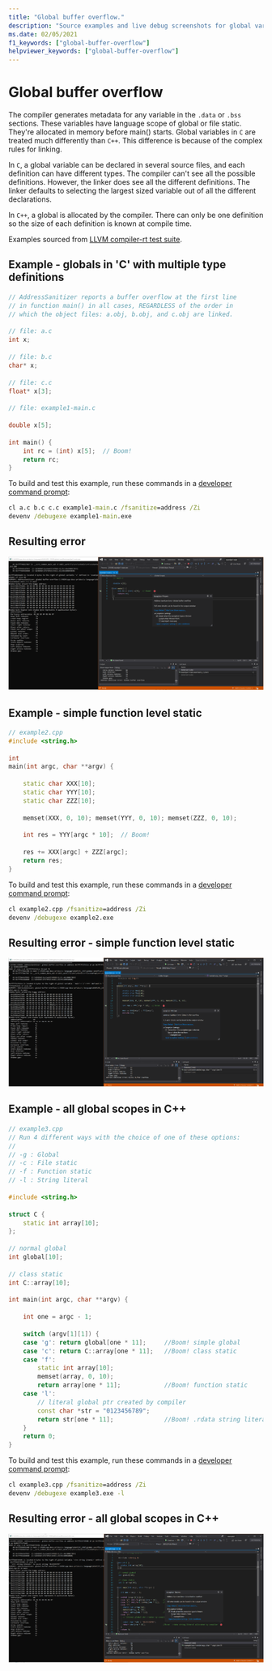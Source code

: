 ```yaml
---
title: "Global buffer overflow."
description: "Source examples and live debug screenshots for global variable overflow errors."
ms.date: 02/05/2021
f1_keywords: ["global-buffer-overflow"]
helpviewer_keywords: ["global-buffer-overflow"]
---
```


# Global buffer overflow

The compiler generates metadata for any variable in the `.data` or `.bss` sections. These variables have language scope of global or file static. They're allocated in memory before main() starts. Global variables in `C` are treated much differently than `C++`. This difference is because of the complex rules for linking.  

In `C`, a global variable can be declared in several source files, and each definition can have different types. The compiler can't see all the possible definitions. However, the linker does see all the different definitions. The linker defaults to selecting the largest sized variable out of all the different declarations.

In `C++`, a global is allocated by the compiler. There can only be one definition so the size of each definition is known at compile time.

Examples sourced from [LLVM compiler-rt test suite](https://github.com/llvm/llvm-project/tree/main/compiler-rt/test/asan/TestCases).

## Example - globals in 'C' with multiple type definitions

```cpp
// AddressSanitizer reports a buffer overflow at the first line
// in function main() in all cases, REGARDLESS of the order in 
// which the object files: a.obj, b.obj, and c.obj are linked.
  
// file: a.c 
int x;

// file: b.c  
char* x;

// file: c.c
float* x[3];

// file: example1-main.c

double x[5];
 
int main() { 
    int rc = (int) x[5];  // Boom!
    return rc; 
}
```

To build and test this example, run these commands in a [developer command prompt](../build/building-on-the-command-line.md#developer_command_prompt_shortcuts):

```cmd
cl a.c b.c c.c example1-main.c /fsanitize=address /Zi
devenv /debugexe example1-main.exe
```

## Resulting error

![example1](SRC_CODE/global-overflow/example1.PNG)

## Example - simple function level static

```cpp
// example2.cpp
#include <string.h>

int 
main(int argc, char **argv) {

    static char XXX[10];
    static char YYY[10];
    static char ZZZ[10];

    memset(XXX, 0, 10); memset(YYY, 0, 10); memset(ZZZ, 0, 10);

    int res = YYY[argc * 10];  // Boom!

    res += XXX[argc] + ZZZ[argc];
    return res;
}
```

To build and test this example, run these commands in a [developer command prompt](../build/building-on-the-command-line.md#developer_command_prompt_shortcuts):

```cmd
cl example2.cpp /fsanitize=address /Zi
devenv /debugexe example2.exe
```

## Resulting error - simple function level static

![example2](SRC_CODE/global-overflow/example2.PNG)

## Example - all global scopes in C++

```cpp
// example3.cpp
// Run 4 different ways with the choice of one of these options:
//
// -g : Global
// -c : File static
// -f : Function static
// -l : String literal

#include <string.h>

struct C {
    static int array[10];
};

// normal global
int global[10];

// class static
int C::array[10];

int main(int argc, char **argv) {

    int one = argc - 1;

    switch (argv[1][1]) {
    case 'g': return global[one * 11];     //Boom! simple global
    case 'c': return C::array[one * 11];   //Boom! class static
    case 'f':
        static int array[10];
        memset(array, 0, 10);
        return array[one * 11];            //Boom! function static
    case 'l':
        // literal global ptr created by compiler
        const char *str = "0123456789";
        return str[one * 11];              //Boom! .rdata string literal allocated by compiler
    }
    return 0;
}
```

To build and test this example, run these commands in a [developer command prompt](../build/building-on-the-command-line.md#developer_command_prompt_shortcuts):

```cmd
cl example3.cpp /fsanitize=address /Zi
devenv /debugexe example3.exe -l
```

## Resulting error - all global scopes in C++

![example3](SRC_CODE/global-overflow/example3.PNG)
